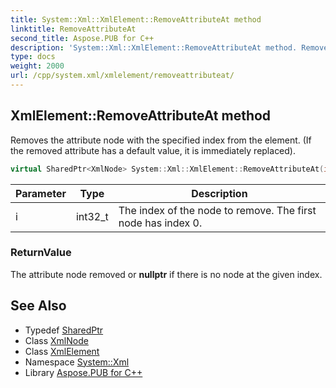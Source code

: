 ```yaml
---
title: System::Xml::XmlElement::RemoveAttributeAt method
linktitle: RemoveAttributeAt
second_title: Aspose.PUB for C++
description: 'System::Xml::XmlElement::RemoveAttributeAt method. Removes the attribute node with the specified index from the element. (If the removed attribute has a default value, it is immediately replaced) in C++.'
type: docs
weight: 2000
url: /cpp/system.xml/xmlelement/removeattributeat/
---
```

## XmlElement::RemoveAttributeAt method


Removes the attribute node with the specified index from the element. (If the removed attribute has a default value, it is immediately replaced).

```cpp
virtual SharedPtr<XmlNode> System::Xml::XmlElement::RemoveAttributeAt(int32_t i)
```


| Parameter | Type | Description |
| --- | --- | --- |
| i | int32_t | The index of the node to remove. The first node has index 0. |

### ReturnValue

The attribute node removed or **nullptr** if there is no node at the given index.

## See Also

* Typedef [SharedPtr](../../../system/sharedptr/)
* Class [XmlNode](../../xmlnode/)
* Class [XmlElement](../)
* Namespace [System::Xml](../../)
* Library [Aspose.PUB for C++](../../../)
